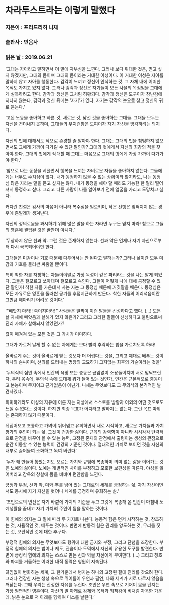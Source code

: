 # 차라투스트라는 이렇게 말했다
### 지은이 : 프리드리히 니체
### 출판사 : 민음사
### 읽은 날 : 2019.06.21

‘그대는 자아라고 말하면서 이 말에 자부심을 느낀다. 그러나 보다 위대한 것은, 믿고 싶지 않겠지만, 그대의 몸이며 그대의 몸이라는 거대한 이성이다. 이 거대한 이성은 자아를 말하지 않고 자아를 행동한다.
감각이 느끼고 정신이 인식하는 것. 그 자체 내에 어떠한 목적도 가지고 있지 않다. 그러나 감각과 정신은 자기들이 모든 사물의 목점임을 그대에게 설득하려고 한다. 감각과 정신은 그처럼 허황되다.
감각과 정신은 도구이자 장난감에 지나지 않는다. 감각과 정신 뒤에는 ‘자기’가 있다. 자기는 감각의 눈으로 찾고 정신의 귀로 듣는다.’

‘고된 노동을 좋아하고 빠른 것, 새로운 것, 낯선 것을 좋아하는 그대들. 그대들 모두는 자신을 견뎌내지 못하며, 그대들의 부지런함은 도피이자 자기 자신을 망각하려는 의지다.

자신의 벗에 대해서도 적으로 존경할 줄 알아야 한다. 그대는 그대의 벗을 침범하지 않으면서도 그에게 가까이 다가갈 수 있단 말인가?
그대의 벗에게서 자신의 최강의 적을 찾아야 한다. 그대의 벗에게 적대할 때 그대는 마음으로 그대의 벗에게 가장 가까이 다가가야 한다.’

‘참으로 나는 동정을 베풀면서 행복을 느끼는 자비로운 자들을 좋아하지 않는다. 그들에게는 너무도 수치심이 없다.
내가 동정하지 않을 수 없는 상황이라 할지라도, 나는 동정심 많은 자라는 말을 듣고 싶지는 않다. 내가 동정을 해야 할 때라도 가능한 한 멀리 떨어져서 동정하고 싶다.
그리고 다른 사람이 나를 알아보기 전에 얼굴을 가리고 도망치고 싶다.

커다란 친절은 감사의 마음이 아니라 복수심을 일으키며, 작은 선행은 잊혀지지 않는 경우에 좀벌레가 생겨난다.

자신의 정의로움을 과시하기 위해 많은 말을 하는 자라면 누구든 믿지 마라! 참으로 그들의 영혼에 결핍된 것은 꿀만이 아니다.’

‘무상하지 않은 선과 악. 그런 것은 존재하지 않는다. 선과 악은 언제나 자기 자신으로부터 다시 극복되어야만 한다.

그대들은 미감이나 기호 때문에 다투어서는 안 된다고 말하는가? 그러나 삶이란 모두 미감과 기호를 둘러싼 싸움일 뿐이다.

특히 착한 자를 자칭하는 자들이야말로 가장 독성이 깊은 파리라는 것을 나는 알게 되었다. 그들은 철모르고 쏘아대며 철모르고 속인다. 그들이 어떻게 나에 대해 공정할 수 있단 말인가!
착한 자들 가운데서 사는 자는 그 동정심 때문에 거짓말을 배운다. 동정심은 모든 자유로운 영혼을 둘러싼 공기를 후텁지근하게 만든다. 착한 자들의 어리석음이란 그만큼 헤아리기 어려운 것이다.’

'"빼앗지 마라!! 죽이지마라!” 사람들은 일찍이 이런 말들을 신성하다고 했다.
(…)
모든 삶 자체에 빼앗음과 살해가 있지 않은가? 그리고 그러한 말들이 신성하다고 불림으로써 진리 자체가 살해되지 않았던가?

값이 매겨져 있는 모든 것은 그 가치가 미미하다.

그대가 가르쳐 날게 할 수 없는 자에게는 보다 빨리 추락하는 법을 가르치도록 하라!

올바르게 주는 것이 올바르게 받는 것보다 더 어렵다는 것을, 그리고 제대로 베푸는 것이 하나의 솜씨이며, 선의를 드러내는 명장의 교묘하기 그지없는 최후의 기술이라는 것을'

'무의식의 심연 속에서 인간의 욕망 또는 충동은 끊임없이 소용돌이치며 서로 맞닥뜨린다. 우리 몸속에, 무의식 속에 도대체 뭐가 들어 있는 것인가. 인간은 근본적으로 충동이고 본능이며 무지이고 근거없음이 아닌가. 니체는 무엇보다도 그 무의식의 본격적인 발견자였다.

희미하게라도 이성의 자유에 이른 자는 지상에서 스스로를 방랑자 이외의 어떤 것으로도 느낄 수 없다는 것이다. 하지만 최종 목표가 어디라고 말하지는 않는다. 그런 목표 따위는 존재하지 않기 때문이다.

뒤집어보고 조롱하고 가벼이 뛰어넘고 유희하면서 새로 시작하고, 새로운 가치들과 가치 평가의 주인이 되는 삶. 그것이 건강한 삶이다. 근육의 강력함이 아니라 시시각각 탄력적으로 관점을 바꾸어 볼 수 있는 능력, 고정된 존재의 관점에서 출렁이는 생성의 관점으로 순간 이동할 수 있는 능력이 건강의 기준인 것이다. 절대적인 가치로 보이던 것을 자신의 내부로 끌어들여 소화하고 녹여 버린다.’

'누가 왜 만들어 놓았는지도 모르는 가치와 규범에 복종하며 의미 없는 삶을 이어가는 것은 노예의 삶이다. 노예는 개별적인 차이를 부정하고 모호한 보편성을 따른다. 야성을 잃어버리고 감옥의 창살에 몸을 비비며 편안함을 느낀다.

긍정과 부정, 선과 악, 미와 추를 넘어 있는 그대로의 세계를 긍정하는 삶. 자기 자신이면서도 동시에 자기 자신을 벗어나 세계를 긍정하며 유희하는 삶.’

'초인으로의 변신은 자기 바깥에 가치의 기준을 두고 그것에 복종해 온 인간이 마침내 노예생활을 끝내고 자기 가치의 주인이 됨을 말하는 것이다.

이 힘에의 의지는 그 질에 따라 두 가지로 나뉜다. 능동적 힘은 먼저 시작하는 것, 창조하는 것, 자율적인 것, 베푸는 것이다. 반면에 반동적 힘은 권리를 양도하는 것, 무리를 짓는 것, 보편적인 것에 대한 추구다.

부정적 힘에의 의지는 무엇보다도 행위에 대한 금지와 부정, 그리고 단념을 조장한다. 부정적 힘에의 의지는 법이나 제도, 관습이나 도덕에서 자신의 유용한 도구를 발견한다. 반면에 긍정적 힘에의 의지는 스스로 만든 선과 악을 자신에게 부여한다.
(…)
그리고 창조와 파괴를 거듭하는 이러한 내적 동력은 영원히 지속된다.

끊임없이 변화하는 세계, 그 한가운데서 병자는 하나의 고정된 절대 진리를 찾으려 한다. 그러나 건강한 자는 생성 속으로 뛰어들어 우연과 필연, 나와 세계가 서로 다르지 않음을 깨닫는다. 그때 우리는 진정한 자유를 누린다. 초인은 우연 속으로 기꺼이 몸을 던지는 가장 필연적인 영혼이다. 자신의 발 아래로 강제와 목적과 죄책감이 비처럼 자욱한 가운데, 밝은 눈으로 저 아래를 향하여 미소를 날린다.’